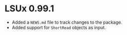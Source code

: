 # LSUx 0.99.1

* Added a `NEWS.md` file to track changes to the package.
* Added support for `ShortRead` objects as input.
